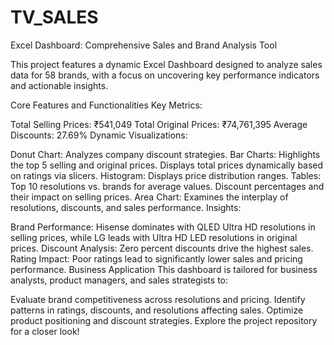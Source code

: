 # TV_SALES
Excel Dashboard: Comprehensive Sales and Brand Analysis Tool

This project features a dynamic Excel Dashboard designed to analyze sales data for 58 brands, with a focus on uncovering key performance indicators and actionable insights.

Core Features and Functionalities
Key Metrics:

Total Selling Prices: ₹541,049
Total Original Prices: ₹74,761,395
Average Discounts: 27.69%
Dynamic Visualizations:

Donut Chart: Analyzes company discount strategies.
Bar Charts:
Highlights the top 5 selling and original prices.
Displays total prices dynamically based on ratings via slicers.
Histogram: Displays price distribution ranges.
Tables:
Top 10 resolutions vs. brands for average values.
Discount percentages and their impact on selling prices.
Area Chart: Examines the interplay of resolutions, discounts, and sales performance.
Insights:

Brand Performance: Hisense dominates with QLED Ultra HD resolutions in selling prices, while LG leads with Ultra HD LED resolutions in original prices.
Discount Analysis: Zero percent discounts drive the highest sales.
Rating Impact: Poor ratings lead to significantly lower sales and pricing performance.
Business Application
This dashboard is tailored for business analysts, product managers, and sales strategists to:

Evaluate brand competitiveness across resolutions and pricing.
Identify patterns in ratings, discounts, and resolutions affecting sales.
Optimize product positioning and discount strategies.
Explore the project repository for a closer look!
